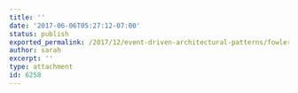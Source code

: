 ```yaml
---
title: ''
date: '2017-06-06T05:27:12-07:00'
status: publish
exported_permalink: /2017/12/event-driven-architectural-patterns/fowler-events-1
author: sarah
excerpt: ''
type: attachment
id: 6258
---
```

<!DOCTYPE html PUBLIC "-//W3C//DTD HTML 4.0 Transitional//EN" "http://www.w3.org/TR/REC-html40/loose.dtd">
<?xml encoding="UTF-8">
